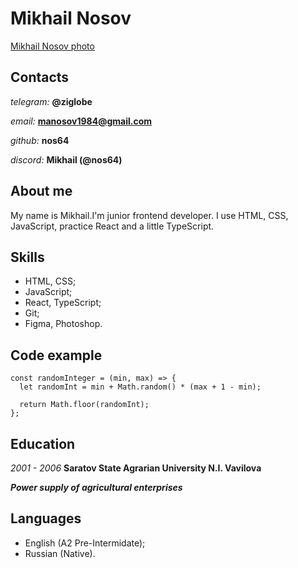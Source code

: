 # Mikhail Nosov #

[Mikhail Nosov photo](./Снимок%20экрана%20от%202023-11-07%2022-38-13.png)


## Contacts ##

*telegram:* **@ziglobe**

*email:* **manosov1984@gmail.com**

*github:* **nos64**

*discord:* **Mikhail (@nos64)**


## About me ##

My name is Mikhail.I'm junior frontend developer. 
I use HTML, CSS, JavaScript, practice React and a little TypeScript.

## Skills ##

* HTML, CSS;
* JavaScript;
* React, TypeScript;
* Git;
* Figma, Photoshop.

## Code example ##

```
const randomInteger = (min, max) => {
  let randomInt = min + Math.random() * (max + 1 - min);

  return Math.floor(randomInt);
};
```

## Education ##

*2001 - 2006* **Saratov State Agrarian University N.I. Vavilova**

**_Power supply of agricultural enterprises_**

## Languages ##

* English (A2 Pre-Intermidate);
* Russian (Native).